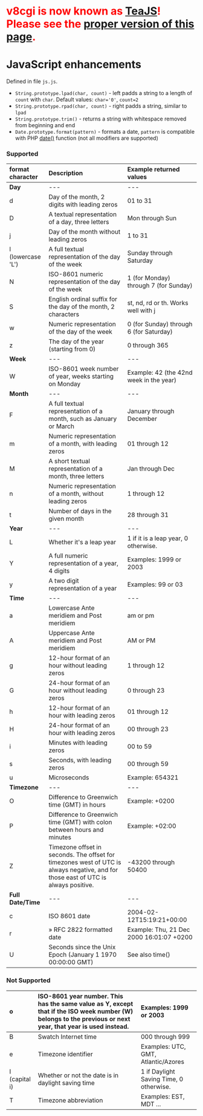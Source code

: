 # <font color='red'><b>v8cgi is now known as <a href='http://code.google.com/p/teajs/'>TeaJS</a>! Please see the <a href='http://code.google.com/p/teajs/wiki/API_JS'>proper version of this page</a>.</b></font> #
# JavaScript enhancements #

Defined in file `js.js`.

  * `String.prototype.lpad(char, count)` - left padds a string to a length of `count` with `char`. Default values: `char='0'`, `count=2`
  * `String.prototype.rpad(char, count)` - right padds a string, similar to `lpad`
  * `String.prototype.trim()` - returns a string with whitespace removed from beginning and end
  * `Date.prototype.format(pattern)` - formats a date, `pattern` is compatible with PHP [date()](http://php.net/date) function (not all modifiers are supported)

### Supported ###
| **format  character**   | **Description**   | **Example returned values** |
|:------------------------|:------------------|:----------------------------|
| **Day**                 | ---               | ---                         |
| d                       | Day of the month, 2 digits with leading zeros  | 01 to 31                    |
| D                       | A textual representation of a day, three letters  | Mon through Sun             |
| j                       | Day of the month without leading zeros  | 1 to 31                     |
| l (lowercase 'L')       | A full textual representation of the day of the week  | Sunday through Saturday     |
| N                       | ISO-8601 numeric representation of the day of the week | 1 (for Monday) through 7 (for Sunday) |
| S                       | English ordinal suffix for the day of the month, 2 characters  | st, nd, rd or th. Works well with j |
| w                       | Numeric representation of the day of the week  | 0 (for Sunday) through 6 (for Saturday) |
| z                       | The day of the year (starting from 0)  | 0 through 365               |
| **Week**                | ---               | ---                         |
| W                       | ISO-8601 week number of year, weeks starting on Monday | Example: 42 (the 42nd week in the year) |
| **Month**               | ---               | ---                         |
| F                       | A full textual representation of a month, such as January or March  | January through December    |
| m                       | Numeric representation of a month, with leading zeros  | 01 through 12               |
| M                       | A short textual representation of a month, three letters  | Jan through Dec             |
| n                       | Numeric representation of a month, without leading zeros  | 1 through 12                |
| t                       | Number of days in the given month  | 28 through 31               |
| **Year**                | ---               | ---                         |
| L                       | Whether it's a leap year  | 1 if it is a leap year, 0 otherwise. |
| Y                       | A full numeric representation of a year, 4 digits  | Examples: 1999 or 2003      |
| y                       | A two digit representation of a year  | Examples: 99 or 03          |
| **Time**                | ---               | ---                         |
| a                       | Lowercase Ante meridiem and Post meridiem  | am or pm                    |
| A                       | Uppercase Ante meridiem and Post meridiem  | AM or PM                    |
| g                       | 12-hour format of an hour without leading zeros  | 1 through 12                |
| G                       | 24-hour format of an hour without leading zeros  | 0 through 23                |
| h                       | 12-hour format of an hour with leading zeros  | 01 through 12               |
| H                       | 24-hour format of an hour with leading zeros  | 00 through 23               |
| i                       | Minutes with leading zeros  | 00 to 59                    |
| s                       | Seconds, with leading zeros  | 00 through 59               |
| u                       | Microseconds      | Example: 654321             |
| **Timezone**            | ---               | ---                         |
| O                       | Difference to Greenwich time (GMT) in hours  | Example: +0200              |
| P                       | Difference to Greenwich time (GMT) with colon between hours and minutes | Example: +02:00             |
| Z                       | Timezone offset in seconds. The offset for timezones west of UTC is always negative, and for those east of UTC is always positive.  | -43200 through 50400        |
| **Full Date/Time**      | ---               | ---                         |
| c                       | ISO 8601 date     | 2004-02-12T15:19:21+00:00   |
| r                       | » RFC 2822 formatted date  | Example: Thu, 21 Dec 2000 16:01:07 +0200 |
| U                       | Seconds since the Unix Epoch (January 1 1970 00:00:00 GMT)  | See also time()             |

### Not Supported ###
| o  | ISO-8601 year number. This has the same value as Y, except that if the ISO week number (W) belongs to the previous or next year, that year is used instead. | Examples: 1999 or 2003 |
|:---|:------------------------------------------------------------------------------------------------------------------------------------------------------------|:-----------------------|
| B  | Swatch Internet time                                                                                                                                        | 000 through 999        |
| e  | Timezone identifier                                                                                                                                         | Examples: UTC, GMT, Atlantic/Azores |
| I (capital i)  | Whether or not the date is in daylight saving time                                                                                                          | 1 if Daylight Saving Time, 0 otherwise. |
| T  | Timezone abbreviation                                                                                                                                       | Examples: EST, MDT ... |